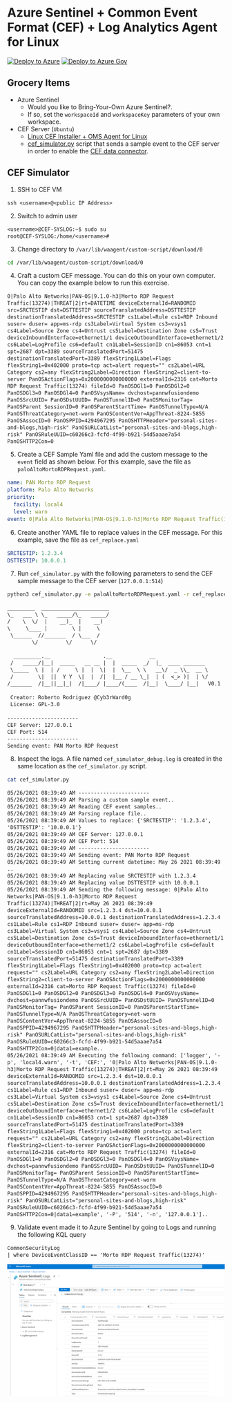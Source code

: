 # Azure Sentinel + Common Event Format (CEF) + Log Analytics Agent for Linux

[![Deploy to Azure](https://aka.ms/deploytoazurebutton)](https://portal.azure.com/#create/Microsoft.Template/uri/https%3A%2F%2Fraw.githubusercontent.com%2FOTRF%2FAzure-Sentinel2Go%2Fmaster%2Fgrocery-list%2FCEF-Log-Analytics-Agent%2Fazuredeploy.json)
[![Deploy to Azure Gov](https://aka.ms/deploytoazuregovbutton)](https://portal.azure.us/#create/Microsoft.Template/uri/https%3A%2F%2Fraw.githubusercontent.com%2FOTRF%2FAzure-Sentinel2Go%2Fmaster%2Fgrocery-list%2FCEF-Log-Analytics-Agent%2Fazuredeploy.json)

## Grocery Items

* Azure Sentinel
    * Would you like to Bring-Your-Own Azure Sentinel?.
    * If so, set the `workspaceId` and `workspaceKey` parameters of your own workspace.
* CEF Server (`Ubuntu`)
    * [Linux CEF Installer + OMS Agent for Linux](https://raw.githubusercontent.com/Azure/Azure-Sentinel/master/DataConnectors/CEF/cef_installer.py)
    * [cef_simulator.py](https://github.com/OTRF/Blacksmith/blob/master/templates/azure/CEF-Log-Analytics-Agent/scripts/cef_simulator.py) script that sends a sample event to the CEF server in order to enable the [CEF data connector](https://docs.microsoft.com/en-us/azure/sentinel/connect-common-event-format).

## CEF Simulator

1. SSH to CEF VM

```
ssh <username>@<public IP Address>
```

2. Switch to admin user

```
<username>@CEF-SYSLOG:~$ sudo su
root@CEF-SYSLOG:/home/<username>#
```

3. Change directory to `/var/lib/waagent/custom-script/download/0`

```bash
cd /var/lib/waagent/custom-script/download/0
```

4. Craft a custom CEF message. You can do this on your own computer. You can copy the example below to run this exercise.

```
0|Palo Alto Networks|PAN-OS|9.1.0-h3|Morto RDP Request Traffic(13274)|THREAT|2|rt=DATETIME deviceExternalId=RANDOMID src=SRCTESTIP dst=DSTTESTIP sourceTranslatedAddress=DSTTESTIP destinationTranslatedAddress=SRCTESTIP cs1Label=Rule cs1=RDP Inbound suser= duser= app=ms-rdp cs3Label=Virtual System cs3=vsys1 cs4Label=Source Zone cs4=Untrust cs5Label=Destination Zone cs5=Trust deviceInboundInterface=ethernet1/1 deviceOutboundInterface=ethernet1/2 cs6Label=LogProfile cs6=default cn1Label=SessionID cn1=86053 cnt=1 spt=2687 dpt=3389 sourceTranslatedPort=51475 destinationTranslatedPort=3389 flexString1Label=Flags flexString1=0x402000 proto=tcp act=alert request="" cs2Label=URL Category cs2=any flexString2Label=Direction flexString2=client-to-server PanOSActionFlags=0x2000000000000000 externalId=2316 cat=Morto RDP Request Traffic(13274) fileId=0 PanOSDGl1=0 PanOSDGl2=0 PanOSDGl3=0 PanOSDGl4=0 PanOSVsysName= dvchost=pannwfusiondemo PanOSSrcUUID= PanOSDstUUID= PanOSTunnelID=0 PanOSMonitorTag= PanOSParent SessionID=0 PanOSParentStartTime= PanOSTunnelType=N/A PanOSThreatCategory=net-worm PanOSContentVer=AppThreat-8224-5855 PanOSAssocID=0 PanOSPPID=4294967295 PanOSHTTPHeader="personal-sites-and-blogs,high-risk" PanOSURLCatList="personal-sites-and-blogs,high-risk" PanOSRuleUUID=c60266c3-fcfd-4f99-b921-54d5aaae7a54 PanOSHTTP2Con=0
```

5. Create a CEF Sample Yaml file and add the custom message to the `event` field as shown below. For this example, save the file as `paloAltoMortoRDPRequest.yaml`.

```Yaml
name: PAN Morto RDP Request
platform: Palo Alto Networks
priority:
  facility: local4
  level: warn
event: 0|Palo Alto Networks|PAN-OS|9.1.0-h3|Morto RDP Request Traffic(13274)|THREAT|2|rt=DATETIME deviceExternalId=RANDOMID src=SRCTESTIP dst=DSTTESTIP sourceTranslatedAddress=DSTTESTIP destinationTranslatedAddress=SRCTESTIP cs1Label=Rule cs1=RDP Inbound suser= duser= app=ms-rdp cs3Label=Virtual System cs3=vsys1 cs4Label=Source Zone cs4=Untrust cs5Label=Destination Zone cs5=Trust deviceInboundInterface=ethernet1/1 deviceOutboundInterface=ethernet1/2 cs6Label=LogProfile cs6=default cn1Label=SessionID cn1=86053 cnt=1 spt=2687 dpt=3389 sourceTranslatedPort=51475 destinationTranslatedPort=3389 flexString1Label=Flags flexString1=0x402000 proto=tcp act=alert request="" cs2Label=URL Category cs2=any flexString2Label=Direction flexString2=client-to-server PanOSActionFlags=0x2000000000000000 externalId=2316 cat=Morto RDP Request Traffic(13274) fileId=0 PanOSDGl1=0 PanOSDGl2=0 PanOSDGl3=0 PanOSDGl4=0 PanOSVsysName= dvchost=pannwfusiondemo PanOSSrcUUID= PanOSDstUUID= PanOSTunnelID=0 PanOSMonitorTag= PanOSParent SessionID=0 PanOSParentStartTime= PanOSTunnelType=N/A PanOSThreatCategory=net-worm PanOSContentVer=AppThreat-8224-5855 PanOSAssocID=0 PanOSPPID=4294967295 PanOSHTTPHeader="personal-sites-and-blogs,high-risk" PanOSURLCatList="personal-sites-and-blogs,high-risk" PanOSRuleUUID=c60266c3-fcfd-4f99-b921-54d5aaae7a54 PanOSHTTP2Con=0
```

6. Create another YAML file to replace values in the CEF message. For this example, save the file as `cef_replace.yaml`

```Yaml
SRCTESTIP: 1.2.3.4
DSTTESTIP: 10.0.0.1
```

7. Run `cef_simulator.py` with the following parameters to send the CEF sample message to the CEF server (`127.0.0.1:514`)

```bash
python3 cef_simulator.py -e paloAltoMortoRDPRequest.yaml -r cef_replace.yaml --debug
```

```
_________  ______________________
\_   ___ \ \_   _____/\_   _____/
/    \  \/  |    __)_  |    __)
\     \____ |        \ |     \
 \______  //_______  / \___  /
        \/         \/      \/

  _________.__                 .__            __
 /   _____/|__|  _____   __ __ |  |  _____  _/  |_  ____ _______
 \_____  \ |  | /     \ |  |  \|  |  \__  \ \   __\/  _ \\_  __ \
 /        \|  ||  Y Y  \|  |  /|  |__ / __ \_|  | (  <_> )|  | \/
/_______  /|__||__|_|  /|____/ |____/(____  /|__|  \____/ |__|   V0.1

 Creator: Roberto Rodriguez @Cyb3rWard0g
 License: GPL-3.0

-----------------------
CEF Server: 127.0.0.1
CEF Port: 514
-----------------------
Sending event: PAN Morto RDP Request

```

8. Inspect the logs. A file named `cef_simulator_debug.log` is created in the same location as the `cef_simulator.py` script.

```bash
cat cef_simulator.py
```

```
05/26/2021 08:39:49 AM -----------------------
05/26/2021 08:39:49 AM Parsing a custom sample event..
05/26/2021 08:39:49 AM Reading CEF event samples..
05/26/2021 08:39:49 AM Parsing replace file..
05/26/2021 08:39:49 AM Values to replace: {'SRCTESTIP': '1.2.3.4', 'DSTTESTIP': '10.0.0.1'}
05/26/2021 08:39:49 AM CEF Server: 127.0.0.1
05/26/2021 08:39:49 AM CEF Port: 514
05/26/2021 08:39:49 AM -----------------------
05/26/2021 08:39:49 AM Sending event: PAN Morto RDP Request
05/26/2021 08:39:49 AM Setting current datetime: May 26 2021 08:39:49 ..
05/26/2021 08:39:49 AM Replacing value SRCTESTIP with 1.2.3.4
05/26/2021 08:39:49 AM Replacing value DSTTESTIP with 10.0.0.1
05/26/2021 08:39:49 AM Sending the following message: 0|Palo Alto Networks|PAN-OS|9.1.0-h3|Morto RDP Request Traffic(13274)|THREAT|2|rt=May 26 2021 08:39:49  deviceExternalId=RANDOMID src=1.2.3.4 dst=10.0.0.1 sourceTranslatedAddress=10.0.0.1 destinationTranslatedAddress=1.2.3.4 cs1Label=Rule cs1=RDP Inbound suser= duser= app=ms-rdp cs3Label=Virtual System cs3=vsys1 cs4Label=Source Zone cs4=Untrust cs5Label=Destination Zone cs5=Trust deviceInboundInterface=ethernet1/1 deviceOutboundInterface=ethernet1/2 cs6Label=LogProfile cs6=default cn1Label=SessionID cn1=86053 cnt=1 spt=2687 dpt=3389 sourceTranslatedPort=51475 destinationTranslatedPort=3389 flexString1Label=Flags flexString1=0x402000 proto=tcp act=alert request="" cs2Label=URL Category cs2=any flexString2Label=Direction flexString2=client-to-server PanOSActionFlags=0x2000000000000000 externalId=2316 cat=Morto RDP Request Traffic(13274) fileId=0 PanOSDGl1=0 PanOSDGl2=0 PanOSDGl3=0 PanOSDGl4=0 PanOSVsysName= dvchost=pannwfusiondemo PanOSSrcUUID= PanOSDstUUID= PanOSTunnelID=0 PanOSMonitorTag= PanOSParent SessionID=0 PanOSParentStartTime= PanOSTunnelType=N/A PanOSThreatCategory=net-worm PanOSContentVer=AppThreat-8224-5855 PanOSAssocID=0 PanOSPPID=4294967295 PanOSHTTPHeader="personal-sites-and-blogs,high-risk" PanOSURLCatList="personal-sites-and-blogs,high-risk" PanOSRuleUUID=c60266c3-fcfd-4f99-b921-54d5aaae7a54 PanOSHTTP2Con=0|data1=example..
05/26/2021 08:39:49 AM Executing the following command: ['logger', '-p', 'local4.warn', '-t', 'CEF:', '0|Palo Alto Networks|PAN-OS|9.1.0-h3|Morto RDP Request Traffic(13274)|THREAT|2|rt=May 26 2021 08:39:49  deviceExternalId=RANDOMID src=1.2.3.4 dst=10.0.0.1 sourceTranslatedAddress=10.0.0.1 destinationTranslatedAddress=1.2.3.4 cs1Label=Rule cs1=RDP Inbound suser= duser= app=ms-rdp cs3Label=Virtual System cs3=vsys1 cs4Label=Source Zone cs4=Untrust cs5Label=Destination Zone cs5=Trust deviceInboundInterface=ethernet1/1 deviceOutboundInterface=ethernet1/2 cs6Label=LogProfile cs6=default cn1Label=SessionID cn1=86053 cnt=1 spt=2687 dpt=3389 sourceTranslatedPort=51475 destinationTranslatedPort=3389 flexString1Label=Flags flexString1=0x402000 proto=tcp act=alert request="" cs2Label=URL Category cs2=any flexString2Label=Direction flexString2=client-to-server PanOSActionFlags=0x2000000000000000 externalId=2316 cat=Morto RDP Request Traffic(13274) fileId=0 PanOSDGl1=0 PanOSDGl2=0 PanOSDGl3=0 PanOSDGl4=0 PanOSVsysName= dvchost=pannwfusiondemo PanOSSrcUUID= PanOSDstUUID= PanOSTunnelID=0 PanOSMonitorTag= PanOSParent SessionID=0 PanOSParentStartTime= PanOSTunnelType=N/A PanOSThreatCategory=net-worm PanOSContentVer=AppThreat-8224-5855 PanOSAssocID=0 PanOSPPID=4294967295 PanOSHTTPHeader="personal-sites-and-blogs,high-risk" PanOSURLCatList="personal-sites-and-blogs,high-risk" PanOSRuleUUID=c60266c3-fcfd-4f99-b921-54d5aaae7a54 PanOSHTTP2Con=0|data1=example', '-P', '514', '-n', '127.0.0.1']..
```

9. Validate event made it to Azure Sentinel by going to Logs and running the following KQL query

```
CommonSecurityLog 
| where DeviceEventClassID == 'Morto RDP Request Traffic(13274)'
```

![](../../resources/images/cef-log-analytics-agent_01_custom_cef_event.PNG)